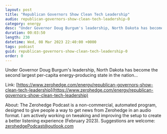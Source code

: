 ```yaml
---
layout: post
title: "Republican Governors Show Clean Tech Leadership"
audio: republican-governors-show-clean-tech-leadership-0
category: energy
desc: "Under Governor Doug Burgum's leadership, North Dakota has become the second largest per-capita energy-producing state in the nation..."
duration: 00:03:50
length: 230
datetime: Wed, 08 Mar 2023 22:40:00 +0000
tags: podcast
guid: republican-governors-show-clean-tech-leadership-0
order: 0
---
```

Under Governor Doug Burgum's leadership, North Dakota has become the second largest per-capita energy-producing state in the nation...

Link: [https://www.zerohedge.com/energy/republican-governors-show-clean-tech-leadership](https://www.zerohedge.com/energy/republican-governors-show-clean-tech-leadership)

About: The Zerohedge Podcast is a non-commercial, automated program, designed to give people a way to get news from Zerohedge in an audio format.  I am actively working on tweaking and improving the setup to create a better listening experience (February 2023).  Suggestions are welcome: [zerohedgePodcast@outlook.com](mailto:zerohedgePodcast@outlook.com)